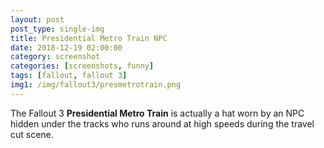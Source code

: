 ```yaml
---
layout: post
post_type: single-img
title: Presidential Metro Train NPC
date: 2018-12-19 02:00:00
category: screenshot
categories: [screenshots, funny]
tags: [fallout, fallout 3]
img1: /img/fallout3/presmetrotrain.png
---
```

The Fallout 3 **Presidential Metro Train** is actually a hat worn by an NPC hidden under the tracks who runs around at high speeds during the travel cut scene.
